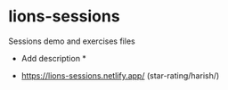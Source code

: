 # lions-sessions
Sessions demo and exercises files

* Add description *
- https://lions-sessions.netlify.app/ (star-rating/harish/)